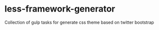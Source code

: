 # less-framework-generator
Collection of gulp tasks for generate css theme based on twitter bootstrap